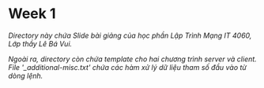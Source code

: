# Week 1 

*Directory này chứa Slide bài giảng của học phần Lập Trình Mạng IT 4060, Lớp thầy Lê Bá Vui.* 

*Ngoài ra, directory còn chứa template cho hai chương trình server và client. File '_additional-misc.txt' chứa các hàm xử lý dữ liệu tham số đầu vào từ dòng lệnh.*